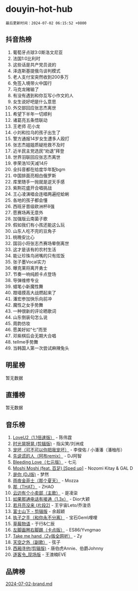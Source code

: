 # douyin-hot-hub

`最后更新时间：2024-07-02 06:15:52 +0800`

## 抖音热榜

1. 葡萄牙点球3:0斯洛文尼亚
1. 法国1:0比利时
1. 这些话是共产党员说的
1. 泽连斯基提俄乌谈判模式
1. 老人支付宝突然收到200多万
1. 免签入境带火中国行
1. 马克龙赌输了
1. 有没有遇到和你互写小作文的人
1. 女生说好吧是什么意思
1. 外交部回应张志杰离世
1. 希望下半年一切顺利
1. 诸葛亮五条悟联动
1. 王老师 花小龙
1. 小刘和拉乌的孩子出生了
1. 警方通报14岁女生遭多人殴打
1. 张志杰姐姐质疑抢救不及时
1. 近半民主党选民“劝退”拜登
1. 世界羽联回应张志杰离世
1. 李荣浩10天减14斤
1. 全抖音都在给度华年配bgm
1. 中国排面亮相白俄罗斯
1. 库里随手一抛就是逆天手感
1. 紫荆花盛开合唱挑战
1. 王心凌演唱会连唱两遍挖蛤蜊
1. 各地的孩子都会懂
1. 西班牙晋级欧洲杯8强
1. 愿赛场再无意外
1. 加强版云南菌子歌
1. 假如我们有小孩还能这么玩
1. 山东人吃不完的豆角子
1. 桃晚安比心
1. 国羽小将张志杰赛场晕倒离世
1. 这才是该有的农村生活
1. 能让珍珠鸟闭嘴的只有炫饭
1. 张子墨Vocal实力
1. 曝克莱将离开勇士
1. 节奏一响纯颜卡点登场
1. 导弹维修专业
1. 蜡笔小新魔性舞
1. 蹬墙摸高大战燃起来了
1. 潘宏参加快乐向前冲
1. 魔性之女手势舞
1. 一种很新的评论晒歌词
1. 山东倒装句怎么说
1. 周韵仿妆
1. 愿美好如“七”而至
1. 邓紫棋后会无期大合唱
1. tellme手势舞
1. 当韩国人第一次尝试麻辣兔头

## 明星榜

暂无数据

## 直播榜

暂无数据

## 音乐榜

1. [LoveU2（1.1倍速版）](https://sf5-hl-cdn-tos.douyinstatic.com/obj/tos-cn-ve-2774/oQMeDffLaEmgMwgCOEMAFCI6INzoFPgWdD0rsa) - 陈伟霆
1. [时光晃呀晃 (剪辑版)](https://sf3-cdn-tos.douyinstatic.com/obj/tos-cn-ve-2774/o8ACeQem3gwI1x3GIYGAfKG0LJebKFRJDwRwyW) - 指尖笑/刘洲成
1. [宠坏（可不可以你把我宠坏）](https://sf5-hl-cdn-tos.douyinstatic.com/obj/tos-cn-ve-2774/ocWI8ft2gd0rAfXKzvKGeMQM6fVLTLfA8UJzwl) - 李俊佑 / 小潘潘（潘柚彤）
1. [先说谎的人（阿布remix）](https://sf5-hl-cdn-tos.douyinstatic.com/obj/tos-cn-ve-2774/owQtOFmAzBgxBKDOYfeCTQTgE9cDORrOQqmCZy) - DJ阿智
1. [Bleeding Love（七元版）](https://sf3-cdn-tos.douyinstatic.com/obj/tos-cn-ve-2774/oEgC9eZFHQ1MfSRnrfkzFp8AayDWqAQMABBgUs) - 七元
1. [Moshi Moshi (feat. 百足) [Sped up]](https://sf3-cdn-tos.douyinstatic.com/obj/tos-cn-ve-2774/ocCPFQcXJLeroaIdQLIGAoeeYM3OAUYGDguHXz) - Nozomi Kitay & GAL D
1. [是你 (DJ版)](https://sf3-cdn-tos.douyinstatic.com/obj/tos-cn-ve-2774/1ec766e572b34c42853ce6315d426850) - 梦然
1. [雨夜金菲士（那个夏天）](https://sf3-cdn-tos.douyinstatic.com/obj/tos-cn-ve-2774/osPmPLDWQBBE2Z6bftCgYwkFaF4pEYEneXaZQs) - Mozza
1. [那（THAT）](https://sf3-cdn-tos.douyinstatic.com/obj/tos-cn-ve-2774/oIIWGeBZCnlGx9tl0gFlCfwlQbj7QWAD8HYAGg) - ZHAO
1. [云边有个小卖部（主歌）](https://sf5-hl-cdn-tos.douyinstatic.com/obj/tos-cn-ve-2774/okvgzOZylLA4WYUHkAhpy5DrCiqAmBjiMIkJp) - 是凌柒
1. [如果那通电话有接通（1.3x）](https://sf5-hl-cdn-tos.douyinstatic.com/obj/tos-cn-ve-2774/ocJeJKhUhAJG8EYZiEFfGFAPkD3beMQ5mwDv1e) - Dior大颖
1. [若月亮没来 (片段2)](https://sf3-cdn-tos.douyinstatic.com/obj/tos-cn-ve-2774/ocQavLLjkCOeDxGyYeIMGgNAIwJ0QXE1Ve3Fzv) - 王宇宙Leto/乔浚丞
1. [富士山下 - 剪辑版](https://sf5-hl-cdn-tos.douyinstatic.com/obj/tos-cn-ve-2774/o4QGmeUZhQXvtC5BDkogeQni8WbdCBUJEYI12v) - 余超颖
1. [执子之手（和你永不分离）](https://sf3-cdn-tos.douyinstatic.com/obj/tos-cn-ve-2774/oU4mUWISThYfqtA61VOl8PAQGeK2LGGQfFCZfY) - 宝石Gem\哩哩
1. [草莓物语](https://sf3-cdn-tos.douyinstatic.com/obj/tos-cn-ve-2774/okynhJ7jEAIIZBfsLgYMEI8QC3WbQNN66RKzhT) - 于行&仁辰
1. [左脚画圈右脚踢（卡点版）](https://sf6-cdn-tos.douyinstatic.com/obj/tos-cn-ve-2774/oAoAIr8BJv8B7W4CEBMsaSfDWrAiF4izwIDMJg) - ES86/Yvngmao
1. [Take me hand（Zy版全网听）](https://sf3-cdn-tos.douyinstatic.com/obj/tos-cn-ve-2774/owyUoUuVpA1I7BiszAYMSqbGseWQw8P7Ea2BiR) - Zy
1. [天空之外（副歌）](https://sf3-cdn-tos.douyinstatic.com/obj/tos-cn-ve-2774/oAYn0BTp8jS8iSyZSHMUWAikyvAWI1c7aiJTr) - 弦子
1. [西厢寻他(剪辑版)](https://sf5-hl-cdn-tos.douyinstatic.com/obj/tos-cn-ve-2774/oUsAVfAQKlRNxEv5qxvIB8o5qmIWUcXbzJKJhw) - 唐伯虎Annie、伯爵Johnny
1. [逐客令_现场版](https://sf5-hl-cdn-tos.douyinstatic.com/obj/tos-cn-ve-2774/okjvqFftEMAIgLPvI8f4MT5CZVyxmDQdBOwjBv) - 王澳楠EVE

## 品牌榜

[2024-07-02-brand.md](2024-07-02-brand.md)
